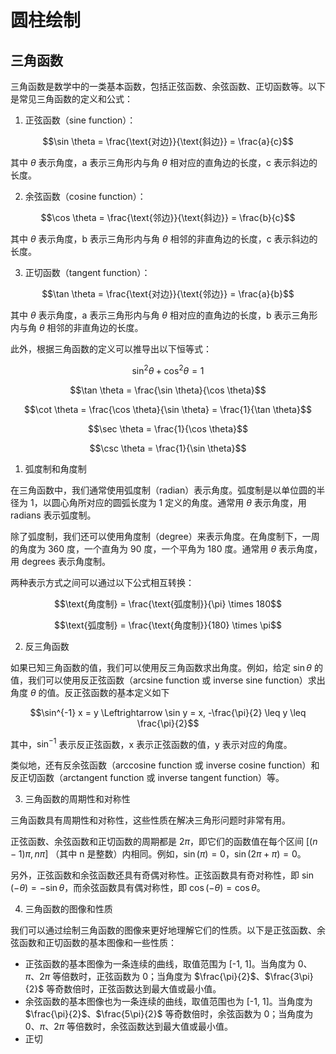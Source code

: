 # 圆柱绘制



## 三角函数

三角函数是数学中的一类基本函数，包括正弦函数、余弦函数、正切函数等。以下是常见三角函数的定义和公式：

1. 正弦函数（sine function）：

$$\sin \theta = \frac{\text{对边}}{\text{斜边}} = \frac{a}{c}$$

其中 $\theta$ 表示角度，a 表示三角形内与角 $\theta$ 相对应的直角边的长度，c 表示斜边的长度。

2. 余弦函数（cosine function）：

$$\cos \theta = \frac{\text{邻边}}{\text{斜边}} = \frac{b}{c}$$

其中 $\theta$ 表示角度，b 表示三角形内与角 $\theta$ 相邻的非直角边的长度，c 表示斜边的长度。

3. 正切函数（tangent function）：

$$\tan \theta = \frac{\text{对边}}{\text{邻边}} = \frac{a}{b}$$

其中 $\theta$ 表示角度，a 表示三角形内与角 $\theta$ 相对应的直角边的长度，b 表示三角形内与角 $\theta$ 相邻的非直角边的长度。

此外，根据三角函数的定义可以推导出以下恒等式：

$$\sin^2 \theta + \cos^2 \theta = 1$$

$$\tan \theta = \frac{\sin \theta}{\cos \theta}$$

$$\cot \theta = \frac{\cos \theta}{\sin \theta} = \frac{1}{\tan \theta}$$

$$\sec \theta = \frac{1}{\cos \theta}$$

$$\csc \theta = \frac{1}{\sin \theta}$$



1. 弧度制和角度制

在三角函数中，我们通常使用弧度制（radian）表示角度。弧度制是以单位圆的半径为 1，以圆心角所对应的圆弧长度为 1 定义的角度。通常用 $\theta$ 表示角度，用 radians 表示弧度制。

除了弧度制，我们还可以使用角度制（degree）来表示角度。在角度制下，一周的角度为 360 度，一个直角为 90 度，一个平角为 180 度。通常用 $\theta$ 表示角度，用 degrees 表示角度制。

两种表示方式之间可以通过以下公式相互转换：

$$\text{角度制} = \frac{\text{弧度制}}{\pi} \times 180$$

$$\text{弧度制} = \frac{\text{角度制}}{180} \times \pi$$

2. 反三角函数

如果已知三角函数的值，我们可以使用反三角函数求出角度。例如，给定 $\sin \theta$ 的值，我们可以使用反正弦函数（arcsine function 或 inverse sine function）求出角度 $\theta$ 的值。反正弦函数的基本定义如下

$$\sin^{-1} x = y \Leftrightarrow \sin y = x, -\frac{\pi}{2} \leq y \leq \frac{\pi}{2}$$

其中，$\sin^{-1}$ 表示反正弦函数，x 表示正弦函数的值，y 表示对应的角度。

类似地，还有反余弦函数（arccosine function 或 inverse cosine function）和反正切函数（arctangent function 或 inverse tangent function）等。

3. 三角函数的周期性和对称性

三角函数具有周期性和对称性，这些性质在解决三角形问题时非常有用。

正弦函数、余弦函数和正切函数的周期都是 $2\pi$，即它们的函数值在每个区间 $[(n-1)\pi, n\pi]$ （其中 n 是整数）内相同。例如，$\sin(\pi) = 0$，$\sin(2\pi + \pi) = 0$。

另外，正弦函数和余弦函数还具有奇偶对称性。正弦函数具有奇对称性，即 $\sin(-\theta) = -\sin \theta$，而余弦函数具有偶对称性，即 $\cos(-\theta) = \cos \theta$。

4. 三角函数的图像和性质

我们可以通过绘制三角函数的图像来更好地理解它们的性质。以下是正弦函数、余弦函数和正切函数的基本图像和一些性质：

- 正弦函数的基本图像为一条连续的曲线，取值范围为 [-1, 1]。当角度为 0、$\pi$、$2\pi$ 等倍数时，正弦函数为 0；当角度为 $\frac{\pi}{2}$、$\frac{3\pi}{2}$ 等奇数倍时，正弦函数达到最大值或最小值。
- 余弦函数的基本图像也为一条连续的曲线，取值范围也为 [-1, 1]。当角度为 $\frac{\pi}{2}$、$\frac{5\pi}{2}$ 等奇数倍时，余弦函数为 0；当角度为 0、$\pi$、$2\pi$ 等倍数时，余弦函数达到最大值或最小值。
- 正切